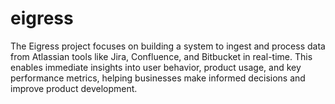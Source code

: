 # eigress
The Eigress project focuses on building a system to ingest and process data from Atlassian tools like Jira, Confluence, and Bitbucket in real-time. This enables immediate insights into user behavior, product usage, and key performance metrics, helping businesses make informed decisions and improve product development.
